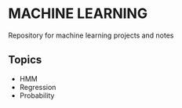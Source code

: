 # MACHINE LEARNING
  Repository for machine learning projects and notes

## Topics
* HMM
* Regression
* Probability
